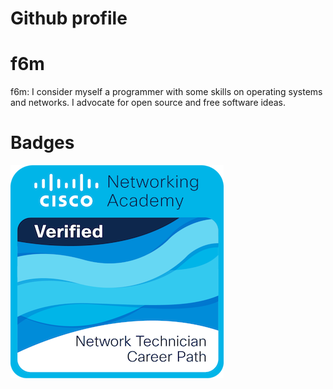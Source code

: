 # Github profile

# f6m 
f6m: I consider myself a programmer with some skills on operating systems and networks. I advocate for open source and free software ideas.

# Badges
![alt text](https://github.com/f6m/hello-github/blob/master/network-technician-career-path.png?raw=true)


